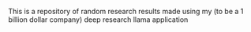 This is a repository of random research results made using my (to be a 1 billion dollar company) deep research llama application
